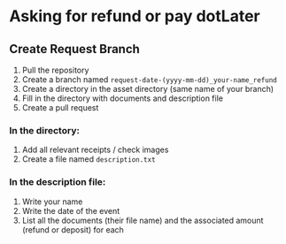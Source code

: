 # Asking for refund or pay dotLater

## Create Request Branch

1. Pull the repository
2. Create a branch named `request-date-(yyyy-mm-dd)_your-name_refund`
3. Create a directory in the asset directory (same name of your branch)
4. Fill in the directory with documents and description file
5. Create a pull request

### In the directory:

1. Add all relevant receipts / check images
2. Create a file named `description.txt`

### In the description file:
1. Write your name
2. Write the date of the event
3. List all the documents (their file name) and the associated amount (refund or deposit) for each

